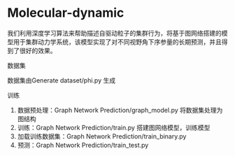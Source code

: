 # Molecular-dynamic
我们利用深度学习算法来帮助描述自驱动粒子的集群行为，将基于图网络搭建的模型用于集群动力学系统，该模型实现了对不同视野角下序参量的长期预测，并且得到了很好的效果。


数据集

数据集由Generate dataset/phi.py 生成


训练
1. 数据预处理：Graph Network Prediction/graph_model.py
将数据集处理为图结构
2. 训练：Graph Network Prediction/train.py
搭建图网络模型，训练模型
3. 加载训练数据集：Graph Network Prediction/train_binary.py
4. 预测：Graph Network Prediction/train_test.py
